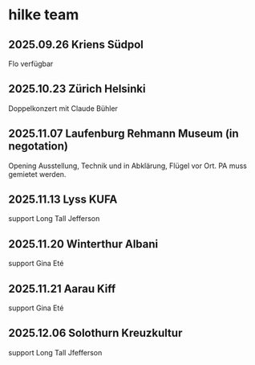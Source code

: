 # hilke team


## 2025.09.26 Kriens Südpol

Flo verfügbar

## 2025.10.23 Zürich Helsinki

Doppelkonzert mit Claude Bühler

## 2025.11.07 Laufenburg Rehmann Museum (in negotation)

Opening Ausstellung, Technik und in Abklärung, Flügel vor Ort. PA muss gemietet werden.

## 2025.11.13 Lyss KUFA

support Long Tall Jefferson

## 2025.11.20 Winterthur Albani

support Gina Eté

## 2025.11.21 Aarau Kiff

support Gina Eté

## 2025.12.06 Solothurn Kreuzkultur

support Long Tall Jfefferson
